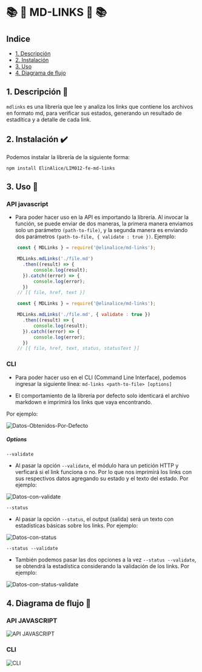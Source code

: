 # :books: :link:  MD-LINKS :link: :books:

## Indice
* [1. Descripción](#1-descripción)
* [2. Instalación](#2-instalación)
* [3. Uso](#3-uso)
* [4. Diagrama de flujo](#4-diagrama-de-flujo)

## 1. Descripción :book:
  `mdlinks` es una librería que lee y analiza los links que contiene los archivos en formato md, para verificar sus estados, generando un resultado de estadítica y a detalle de cada link.
## 2. Instalación :heavy_check_mark:
Podemos instalar la librería de la siguiente forma:

`npm install ElinAlice/LIM012-fe-md-links`
## 3. Uso :pencil:
### API javascript
- Para poder hacer uso en la API es importando la librería. Al invocar la función, se puede enviar de dos maneras, la primera manera enviamos solo un parámetro `(path-to-file)`, y la segunda manera es enviando dos parámetros `(path-to-file, { validate : true })`.
Ejemplo:

``` javascript
    const { MDLinks } = require('@elinalice/md-links');

    MDLinks.mdLinks('./file.md')
      .then((result) => {
          console.log(result);
      }).catch((error) => {
          console.log(error);
      })
    // [{ file, href, text }]
```
``` javascript
    const { MDLinks } = require('@elinalice/md-links');

    MDLinks.mdLinks('./file.md', { validate : true })
      .then((result) => {
          console.log(result);
      }).catch((error) => {
          console.log(error);
      })
    // [{ file, href, text, status, statusText }]
```
### CLI
- Para poder hacer uso en el CLI (Command Line Interface), podemos ingresar la siguiente línea:
`md-links <path-to-file> [options]`
* El comportamiento de la librería por defecto solo identicará el archivo markdown e imprimirá los links que vaya encontrando.

Por ejemplo:


![Datos-Obtenidos-Por-Defecto](https://github.com/ElinAlice/LIM012-fe-md-links/blob/master/docs/img/mdLinkCLI.PNG?raw=true)

##### Options
`--validate`
* Al pasar la opción `--validate`, el módulo hara un petición HTTP y verficará si el link funciona o no. Por lo que nos imprimirá los links con sus respectivos datos agregando su estado y el texto del estado.
Por ejemplo:


![Datos-con-validate](https://github.com/ElinAlice/LIM012-fe-md-links/blob/master/docs/img/mdLinkValidate.PNG?raw=true)

`--status`
* Al pasar la opción `--status`, el output (salida) será un texto con estadísticas básicas sobre los links.
Por ejemplo:


![Datos-con-status](https://github.com/ElinAlice/LIM012-fe-md-links/blob/master/docs/img/mdLinkStatus.PNG?raw=true)

`--status --validate`
* También podemos pasar las dos opciones a la vez `--status --validate`, se obtendrá la estadística considerando la validación de los links.
Por ejemplo:


![Datos-con-status-validate](https://github.com/ElinAlice/LIM012-fe-md-links/blob/master/docs/img/mdLinkStatusValidate.PNG?raw=true)

## 4. Diagrama de flujo :twisted_rightwards_arrows:

### API JAVASCRIPT

![API JAVASCRIPT](https://github.com/ElinAlice/LIM012-fe-md-links/blob/master/docs/img/dfApiJavascript.png)

### CLI

![CLI](https://github.com/ElinAlice/LIM012-fe-md-links/blob/master/docs/img/dfCLI.png)

